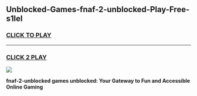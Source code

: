 
## Unblocked-Games-fnaf-2-unblocked-Play-Free-s1lel
<h3>
<a href="https://premium76.site?title=fnaf-2-unblocked&ref=20M">CLICK TO PLAY</a></h3>
<hr>

<h3>
<a href="https://premium76.site?title=fnaf-2-unblocked&ref=20M">CLICK 2 PLAY</a>
  
</h3>

<a href="https://premium76.site?title=fnaf-2-unblocked&ref=19M"><img src="https://clearcache.store/games.png"></a>


**fnaf-2-unblocked games unblocked: Your Gateway to Fun and Accessible Online Gaming**
